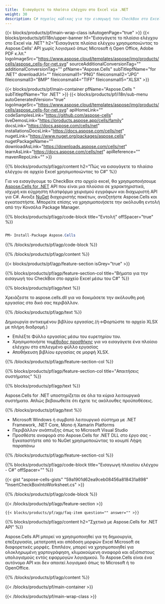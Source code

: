 ```yaml
---
title:  Εισαγάγετε το πλαίσιο ελέγχου στο Excel via .NET
weight: 30
description: C# πηγαίος κώδικας για την εισαγωγή του CheckBox στο Excel στις πλατφόρμες .NET Framework, .NET Core, Mono ή Xamarin.
---
```

{{< blocks/products/pf/main-wrap-class isAutogenPage="true" >}}
{{< blocks/products/pf/i18n/upper-banner h1="Εισαγάγετε το πλαίσιο ελέγχου στο Excel via .NET" h2="Εισαγάγετε πλαίσια ελέγχου χρησιμοποιώντας το Aspose.Cells\' API χωρίς λογισμικό όπως Microsoft ή Open Office, Adobe PDF κ.λπ." logoImageSrc="https://www.aspose.cloud/templates/aspose/img/products/cells/aspose_cells-for-net.svg" sourceAdditionalConversionTag="" additionalConversionTag="" pfName="Aspose.Cells" subTitlepfName="for .NET" downloadUrl="" fileiconsmall1="PNG" fileiconsmall2="JPG" fileiconsmall3="BMP" fileiconsmall4="TIFF" fileiconsmall5="XLSX" >}}

{{< blocks/products/pf/main-container pfName="Aspose.Cells " subTitlepfName="for .NET" >}}
{{< blocks/products/pf/i18n/sub-menu autoGeneratedVersion="true" logoImageSrc="https://www.aspose.cloud/templates/aspose/img/products/cells/aspose_cells-for-net.svg" apiHomeLink="" codeSamplesLink="https://github.com/aspose-cells" liveDemosLink="https://products.aspose.app/cells/family" docsLink="https://docs.aspose.com/cells/net" installationsDocsLink="https://docs.aspose.com/cells/net" nugetLink="https://www.nuget.org/packages/aspose.cells" nugetPackageName="" downloadAsLink="https://downloads.aspose.com/cells/net" learnAsLink="https://docs.aspose.com/cells/net" apiReference="" mavenRepoLink="" >}}

{{% blocks/products/pf/agp/content h2="Πώς να εισαγάγετε το πλαίσιο ελέγχου σε αρχείο Excel χρησιμοποιώντας το C#" %}}

 Για να εισαγάγουμε το CheckBox στο αρχείο excel, θα χρησιμοποιήσουμε
 [Aspose.Cells for .NET](https://products.aspose.com/cells/net) 
 API που είναι μια πλούσια σε χαρακτηριστικά, ισχυρή και εύχρηστη πλατφόρμα χειρισμού εγγράφων και διαχωριστή API για C#. Ανοιξε
 [NuGet](https://www.nuget.org/packages/aspose.cells) 
 διαχειριστής πακέτων, αναζητήστε
 Aspose.Cells 
 και εγκαταστήστε. Μπορείτε επίσης να χρησιμοποιήσετε την ακόλουθη εντολή από την Κονσόλα Package Manager.

{{% blocks/products/pf/agp/code-block title="Εντολή" offSpacer="true" %}}

```cs

PM> Install-Package Aspose.Cells

```

{{% /blocks/products/pf/agp/code-block %}}

{{% /blocks/products/pf/agp/content %}}

{{< blocks/products/pf/agp/feature-section isGrey="true" >}}

{{% blocks/products/pf/agp/feature-section-col title="Βήματα για την εισαγωγή του CheckBox στο αρχείο Excel μέσω του C#" %}}

{{% blocks/products/pf/agp/text %}}

Χρειάζεστε το aspose.cells.dll για να δοκιμάσετε την ακόλουθη ροή εργασίας στο δικό σας περιβάλλον.

{{% /blocks/products/pf/agp/text %}}

Δημιουργία αντικειμένου βιβλίου εργασίας.(ή->Φορτώστε το αρχείο XLSX με πλήρη διαδρομή.)
+ Επιλέξτε Φύλλο εργασίας μέσω του ευρετηρίου του.
 + Χρησιμοποιήστε το[μέθοδος προσθήκης](https://reference.aspose.com/cells/net/aspose.cells.drawing/shapecollection/methods/addcheckbox) για να εισαγάγετε ένα πλαίσιο ελέγχου στο επιλεγμένο φύλλο εργασίας
+ Αποθήκευση βιβλίου εργασίας σε μορφή XLSX.

{{% /blocks/products/pf/agp/feature-section-col %}}

{{% blocks/products/pf/agp/feature-section-col title="Απαιτήσεις συστήματος" %}}

{{% blocks/products/pf/agp/text %}}

 Aspose.Cells for .NET υποστηρίζεται σε όλα τα κύρια λειτουργικά συστήματα. Απλώς βεβαιωθείτε ότι έχετε τις ακόλουθες προϋποθέσεις.

{{% /blocks/products/pf/agp/text %}}

-  Microsoft Windows ή συμβατό λειτουργικό σύστημα με .NET Framework, .NET Core, Mono ή Xamarin Platforms
-  Περιβάλλον ανάπτυξης όπως το Microsoft Visual Studio
-  Προσθέστε αναφορά στο Aspose.Cells for .NET DLL στο έργο σας - Εγκαταστήστε από το NuGet χρησιμοποιώντας το κουμπί Λήψη παραπάνω

{{% /blocks/products/pf/agp/feature-section-col %}}

{{% blocks/products/pf/agp/code-block title="Εισαγωγή πλαισίου ελέγχου - C#" offSpacer="" %}}

{{< gist "aspose-cells-gists" "59a1901d62ea9ceb08456a818431a898" "InsertCheckBoxIntoWorksheet.cs" >}}

{{% /blocks/products/pf/agp/code-block %}}

{{< /blocks/products/pf/agp/feature-section >}}

    {{< blocks/products/pf/agp/faq-item question="" answer="" >}}
 

<!-- aboutfile Starts -->

{{% blocks/products/pf/agp/content h2="Σχετικά με Aspose.Cells for .NET API" %}}

 Aspose.Cells API μπορεί να χρησιμοποιηθεί για τη δημιουργία, επεξεργασία, μετατροπή και απόδοση μορφών Excel Microsoft σε διαφορετικές μορφές. Επιπλέον, μπορεί να χρησιμοποιηθεί για ολοκληρωμένη χαρτογράφηση, κλιμακούμενη αναφορά και αξιόπιστους υπολογισμούς εντός εφαρμογών λογισμικού. Το Aspose.Cells είναι ένα αυτόνομο API και δεν απαιτεί λογισμικό όπως το Microsoft ή το OpenOffice.

{{% /blocks/products/pf/agp/content %}}



<!-- aboutfile Ends -->
<!--
{{< blocks/products/pf/agp/other-supported-section title="Other Supported Splitting Formats" subTitle="Using C#, One can also split large file into chunks of many other file formats including." >}}

{{< blocks/products/pf/agp/other-supported-section-item href="https://products.aspose.com/cells/net/splitter/ods/" name="ODS" description="OpenDocument Spreadsheet File" >}}
{{< blocks/products/pf/agp/other-supported-section-item href="https://products.aspose.com/cells/net/splitter/xls/" name="XLS" description="Excel Binary Format" >}}
{{< blocks/products/pf/agp/other-supported-section-item href="https://products.aspose.com/cells/net/splitter/xlsb/" name="XLSB" description="Binary Excel Workbook File" >}}
{{< blocks/products/pf/agp/other-supported-section-item href="https://products.aspose.com/cells/net/splitter/xlsm/" name="XLSM" description="Spreadsheet File" >}}

{{< /blocks/products/pf/agp/other-supported-section >}}

-->

{{< /blocks/products/pf/main-container >}}
    
{{< /blocks/products/pf/main-wrap-class >}}
